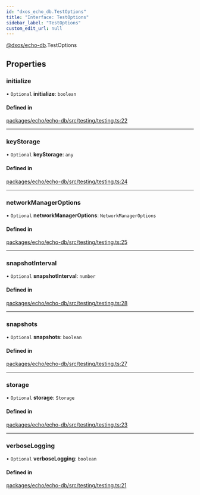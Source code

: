 ```yaml
---
id: "dxos_echo_db.TestOptions"
title: "Interface: TestOptions"
sidebar_label: "TestOptions"
custom_edit_url: null
---
```


[@dxos/echo-db](../modules/dxos_echo_db.md).TestOptions

## Properties

### initialize

• `Optional` **initialize**: `boolean`

#### Defined in

[packages/echo/echo-db/src/testing/testing.ts:22](https://github.com/dxos/protocols/blob/6f4c34af3/packages/echo/echo-db/src/testing/testing.ts#L22)

___

### keyStorage

• `Optional` **keyStorage**: `any`

#### Defined in

[packages/echo/echo-db/src/testing/testing.ts:24](https://github.com/dxos/protocols/blob/6f4c34af3/packages/echo/echo-db/src/testing/testing.ts#L24)

___

### networkManagerOptions

• `Optional` **networkManagerOptions**: `NetworkManagerOptions`

#### Defined in

[packages/echo/echo-db/src/testing/testing.ts:25](https://github.com/dxos/protocols/blob/6f4c34af3/packages/echo/echo-db/src/testing/testing.ts#L25)

___

### snapshotInterval

• `Optional` **snapshotInterval**: `number`

#### Defined in

[packages/echo/echo-db/src/testing/testing.ts:28](https://github.com/dxos/protocols/blob/6f4c34af3/packages/echo/echo-db/src/testing/testing.ts#L28)

___

### snapshots

• `Optional` **snapshots**: `boolean`

#### Defined in

[packages/echo/echo-db/src/testing/testing.ts:27](https://github.com/dxos/protocols/blob/6f4c34af3/packages/echo/echo-db/src/testing/testing.ts#L27)

___

### storage

• `Optional` **storage**: `Storage`

#### Defined in

[packages/echo/echo-db/src/testing/testing.ts:23](https://github.com/dxos/protocols/blob/6f4c34af3/packages/echo/echo-db/src/testing/testing.ts#L23)

___

### verboseLogging

• `Optional` **verboseLogging**: `boolean`

#### Defined in

[packages/echo/echo-db/src/testing/testing.ts:21](https://github.com/dxos/protocols/blob/6f4c34af3/packages/echo/echo-db/src/testing/testing.ts#L21)
